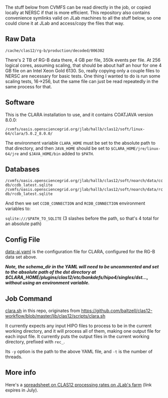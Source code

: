 The stuff below from CVMFS can be read directly in the job, or copied locally at NERSC if that is more efficient.  This repository also contains convenience symlinks valid on JLab machines to all the stuff below, so one could clone it at JLab and access/copy the files that way. 

## Raw Data

`/cache/clas12/rg-b/production/decoded/006302`

There's 2 TB of RG-B data there, 4 GB per file, 350k events per file.  At 256 logical cores, assuming scaling, that should be about half an hour for one 4 GB file on an Intel Xeon Gold 6130.  So, really copying only a couple files to NERSC are necessary for basic tests.  One thing I wanted to do is run some scaling tests, 16->256, but the same file can just be read repeatedly in the same process for that.

## Software

This is the CLARA installation to use, and it contains COATJAVA version 8.0.0:

`/cvmfs/oasis.opensciencegrid.org/jlab/hallb/clas12/soft/linux-64/clara/5.0.2_8.0.0/`

The environment variable `CLARA_HOME` must be set to the absolute path to that directory, and then `JAVA_HOME` should be set to `$CLARA_HOME/jre/linux-64/jre` and `$JAVA_HOME/bin` added to `$PATH`.

## Databases

`/cvmfs/oasis.opensciencegrid.org/jlab/hallb/clas12/soft/noarch/data/ccdb/ccdb_latest.sqlite`
`/cvmfs/oasis.opensciencegrid.org/jlab/hallb/clas12/soft/noarch/data/rcdb/rcdb_latest.sqlite`

And then we set `CCDB_CONNECTION` and `RCDB_CONNECTION` environment variables to:

`sqlite:///$PATH_TO_SQLITE` (3 slashes before the path, so that's 4 total for an absolute path)

## Config File

[data-ai.yaml](data-ai.yaml) is the configuration file for CLARA, configured for the RG-B data set above.

**_Note, the schema_dir in the YAML will need to be uncommented and set to the absolute path of the dst directory at $CLARA_HOME/plugins/clas12/etc/bankdefs/hipo4/singles/dst..., without using an environment variable._**

## Job Command

[clara.sh](clara.sh) in this repo, originates from https://github.com/baltzell/clas12-workflow/blob/master/lib/clas12/scripts/clara.sh

It currently expects any input HIPO files to process to be in the current working directory, and it will process all of them, making one output file for each input file.  It currently puts the output files in the current working directory, prefixed with `rec_`.

Its `-y` option is the path to the above YAML file, and `-t` is the number of threads.

## More info

Here's a [spreadsheet on CLAS12 processing rates on JLab's farm](https://jeffersonlab-my.sharepoint.com/:x:/g/personal/baltzell_jlab_org/EU096WRXcyBLl_ApLfSCuvoBiwsPFfBN_0enCzU3dFV6rw?e=kB44Sj) (link expires in July).
